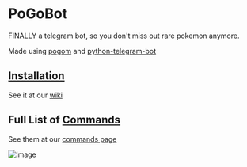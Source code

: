 
# PoGoBot

FINALLY a telegram bot, so you don't miss out rare pokemon anymore.

Made using [pogom](https://github.com/favll/pogom) and [python-telegram-bot](https://github.com/python-telegram-bot/python-telegram-bot)

## [Installation](https://github.com/eugenio412/PogomBOT/wiki)

See it at our [wiki](https://github.com/eugenio412/PogomBOT/wiki)


## Full List of [Commands]((https://github.com/eugenio412/PogomBOT/wiki/commands))

See them at our [commands page](https://github.com/eugenio412/PogomBOT/wiki/commands)


![image](https://raw.githubusercontent.com/eugenio412/PogomBOT/master/images/pogobot.jpg)
